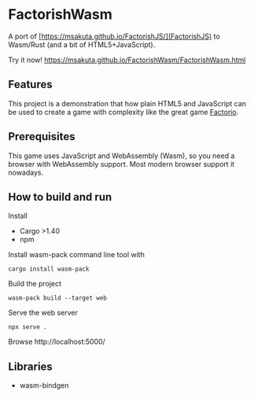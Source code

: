 # FactorishWasm

A port of [https://msakuta.github.io/FactorishJS/](FactorishJS) to Wasm/Rust (and a bit of HTML5+JavaScript).

Try it now!
https://msakuta.github.io/FactorishWasm/FactorishWasm.html


## Features

This project is a demonstration that how plain HTML5 and JavaScript can be used to create a game
with complexity like the great game [Factorio](https://store.steampowered.com/app/427520/Factorio/).


## Prerequisites

This game uses JavaScript and WebAssembly (Wasm), so you need a browser with WebAssembly support.
Most modern browser support it nowadays.



## How to build and run

Install

* Cargo >1.40
* npm

Install wasm-pack command line tool with

    cargo install wasm-pack

Build the project

    wasm-pack build --target web

Serve the web server

    npx serve .

Browse http://localhost:5000/


## Libraries

* wasm-bindgen
